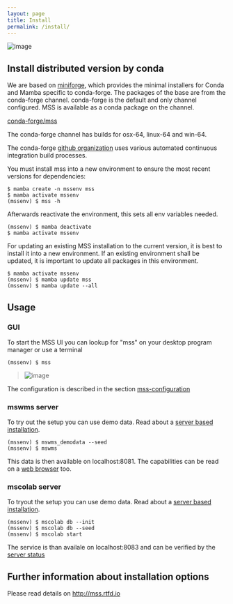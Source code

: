 ```yaml
---
layout: page
title: Install
permalink: /install/
---
```



![image](https://img.shields.io/badge/Install%20with-conda-green.svg?style=flat-square)


## Install distributed version by conda


We are based on [miniforge](https://github.com/conda-forge/miniforge#download),
which provides the minimal installers for Conda and Mamba specific to conda-forge. The packages of the base are from the conda-forge channel.
conda-forge is the default and only channel configured.
MSS is available as a conda package on the channel.

[conda-forge/mss](https://anaconda.org/conda-forge/mss)

The conda-forge channel has builds for osx-64, linux-64 and win-64.

The conda-forge [github organization](https://conda-forge.github.io/)
uses various automated continuous integration build processes.


You must install mss into a new environment to ensure the most recent
versions for dependencies:

    $ mamba create -n mssenv mss
    $ mamba activate mssenv
    (mssenv) $ mss -h

Afterwards reactivate the environment, this sets all env variables needed.

    (mssenv) $ mamba deactivate
    $ mamba activate mssenv

For updating an existing MSS installation to the current version, it is
best to install it into a new environment. If an existing environment
shall be updated, it is important to update all packages in this
environment. 

    $ mamba activate mssenv
    (mssenv) $ mamba update mss
    (mssenv) $ mamba update --all

## Usage
### GUI
To start the MSS UI you can lookup for "mss" on your desktop program manager or use a terminal  

    (mssenv) $ mss

> ![image](/assets/msui.png)

The configuration is described in the section 
[mss-configuration](https://mss.readthedocs.io/en/stable/usage.html#mss-configuration) 

### mswms server
To try out the setup you can use demo data. Read about a [server based installation](https://mss.readthedocs.io/en/stable/deployment.html). 

    (mssenv) $ mswms_demodata --seed
    (mssenv) $ mswms

This data is then available on localhost:8081.
The capabilities can be read on a [web browser](http://localhost:8081/?service=WMS&request=GetCapabilities&version=1.1.1) too. 



### mscolab server
To tryout the setup you can use demo data. Read about a [server based installation](https://mss.readthedocs.io/en/stable/mscolab.html).

    (mssenv) $ mscolab db --init
    (mssenv) $ mscolab db --seed
    (mssenv) $ mscolab start

The service is than availale on localhost:8083 and can be verified by the [server status](http://127.0.0.1:8083/status) 

## Further information about installation options
Please read details on <http://mss.rtfd.io>
